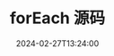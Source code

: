 ---
title: forEach 源码
date: 2024-02-27T13:24:00
authors:
  name: GSemir
  url: https://github.com/GSemir0418
  image_url: https://github.com/GSemir0418.png
  email: gsemir0418@gmail.com
tags: [javascript, forEach]
---